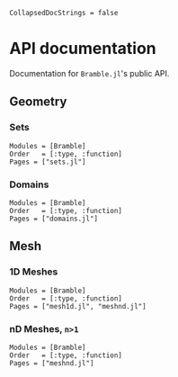 ```@meta
CollapsedDocStrings = false
```

# API documentation
Documentation for `Bramble.jl`'s public API.

## Geometry
### Sets
```@autodocs
Modules = [Bramble]
Order   = [:type, :function]
Pages = ["sets.jl"]
```

### Domains
```@autodocs
Modules = [Bramble]
Order   = [:type, :function]
Pages = ["domains.jl"]
```


## Mesh
### 1D Meshes
```@autodocs
Modules = [Bramble]
Order   = [:type, :function]
Pages = ["mesh1d.jl", "meshnd.jl"]
```

### nD Meshes, ``n>1``
```@autodocs
Modules = [Bramble]
Order   = [:type, :function]
Pages = ["meshnd.jl"]
```